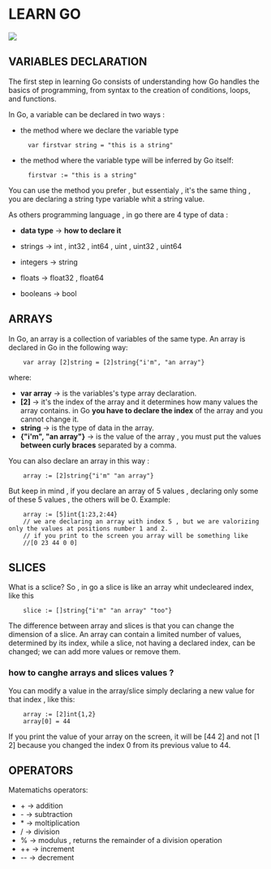 # LEARN GO  
![](https://www.filepicker.io/api/file/O8dz87hXSheB05h3nO4M)
## **VARIABLES DECLARATION**
The first step in learning Go consists of understanding how Go handles the basics of programming, from syntax to the creation of conditions, loops, and functions.

In Go, a variable can be declared in two ways :
- the method where we declare the variable type

        var firstvar string = "this is a string"

- the method where the variable type will be inferred by Go itself:

        firstvar := "this is a string" 

You can use the method you prefer , but essentialy , it's the same thing , you are declaring a string type variable whit a string value.

As others programming language , in go there are 4 type of data :

- **data type** -> **how to declare it**

- strings -> int , int32 , int64 , uint , uint32 , uint64 
- integers -> string
- floats -> float32 , float64
- booleans -> bool 

## **ARRAYS**

In Go, an array is a collection of variables of the same type.
An array is declared in Go in the following way:

        var array [2]string = [2]string{"i'm", "an array"}

where:

- **var array** -> is the variables's type array declaration.
- **[2]** -> it's the index of the array and it determines how many values the array contains. in Go **you have to declare the index** of the array and you cannot change it.
- **string** -> is the type of data in the array.
- **{"i'm", "an array"}** -> is the value of the array , you must put the values **between curly braces** separated by a comma. 

You can also declare an array in this way :

        array := [2]string{"i'm" "an array"}

But keep in mind , if you declare an array of 5 values , declaring only some of these 5 values , the others will be 0.
Example:

        array := [5]int{1:23,2:44}
        // we are declaring an array with index 5 , but we are valorizing only the values at positions number 1 and 2.
        // if you print to the screen you array will be something like
        //[0 23 44 0 0]

## **SLICES**

What is a sclice? 
So , in go a slice is like an array whit undecleared index, like this 

        slice := []string{"i'm" "an array" "too"}

The difference between array and slices is that you can change the dimension of a slice.
An array can contain a limited number of values, determined by its index, while a slice, not having a declared index, can be changed; we can add more values or remove them.

### **how to canghe arrays and slices values ?**

You can modify a value in the array/slice simply declaring a new value for that index , like this: 

        array := [2]int{1,2}
        array[0] = 44
If you print the value of your array on the screen, it will be [44 2] and not [1 2] because you changed the index 0 from its previous value to 44.

## OPERATORS 
Matematichs operators:
- \+ -> addition
- \- -> subtraction
- \* -> moltiplication
- / -> division
- % -> modulus , returns the remainder of a division operation 
- ++ -> increment 
- \-- -> decrement



